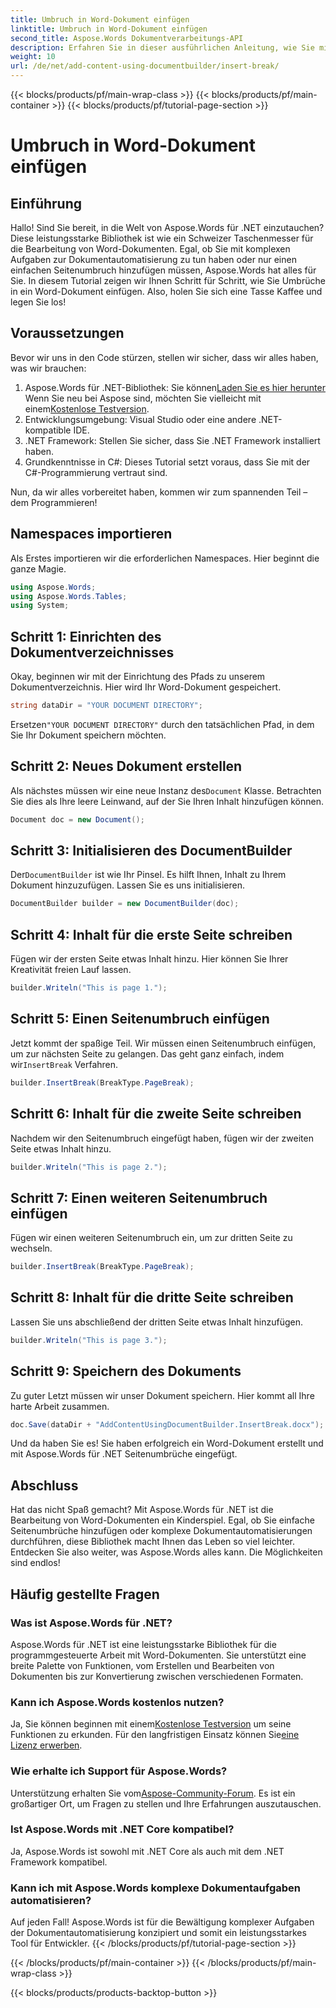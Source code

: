 ```yaml
---
title: Umbruch in Word-Dokument einfügen
linktitle: Umbruch in Word-Dokument einfügen
second_title: Aspose.Words Dokumentverarbeitungs-API
description: Erfahren Sie in dieser ausführlichen Anleitung, wie Sie mit Aspose.Words für .NET einen Umbruch in ein Word-Dokument einfügen. Perfekt für Entwickler, die die Dokumentbearbeitung meistern möchten.
weight: 10
url: /de/net/add-content-using-documentbuilder/insert-break/
---
```


{{< blocks/products/pf/main-wrap-class >}}
{{< blocks/products/pf/main-container >}}
{{< blocks/products/pf/tutorial-page-section >}}

# Umbruch in Word-Dokument einfügen

## Einführung

Hallo! Sind Sie bereit, in die Welt von Aspose.Words für .NET einzutauchen? Diese leistungsstarke Bibliothek ist wie ein Schweizer Taschenmesser für die Bearbeitung von Word-Dokumenten. Egal, ob Sie mit komplexen Aufgaben zur Dokumentautomatisierung zu tun haben oder nur einen einfachen Seitenumbruch hinzufügen müssen, Aspose.Words hat alles für Sie. In diesem Tutorial zeigen wir Ihnen Schritt für Schritt, wie Sie Umbrüche in ein Word-Dokument einfügen. Also, holen Sie sich eine Tasse Kaffee und legen Sie los!

## Voraussetzungen

Bevor wir uns in den Code stürzen, stellen wir sicher, dass wir alles haben, was wir brauchen:

1.  Aspose.Words für .NET-Bibliothek: Sie können[Laden Sie es hier herunter](https://releases.aspose.com/words/net/) Wenn Sie neu bei Aspose sind, möchten Sie vielleicht mit einem[Kostenlose Testversion](https://releases.aspose.com/).
2. Entwicklungsumgebung: Visual Studio oder eine andere .NET-kompatible IDE.
3. .NET Framework: Stellen Sie sicher, dass Sie .NET Framework installiert haben.
4. Grundkenntnisse in C#: Dieses Tutorial setzt voraus, dass Sie mit der C#-Programmierung vertraut sind.

Nun, da wir alles vorbereitet haben, kommen wir zum spannenden Teil – dem Programmieren!

## Namespaces importieren

Als Erstes importieren wir die erforderlichen Namespaces. Hier beginnt die ganze Magie.

```csharp
using Aspose.Words;
using Aspose.Words.Tables;
using System;
```

## Schritt 1: Einrichten des Dokumentverzeichnisses

Okay, beginnen wir mit der Einrichtung des Pfads zu unserem Dokumentverzeichnis. Hier wird Ihr Word-Dokument gespeichert.

```csharp
string dataDir = "YOUR DOCUMENT DIRECTORY";
```

 Ersetzen`"YOUR DOCUMENT DIRECTORY"` durch den tatsächlichen Pfad, in dem Sie Ihr Dokument speichern möchten.

## Schritt 2: Neues Dokument erstellen

 Als nächstes müssen wir eine neue Instanz des`Document` Klasse. Betrachten Sie dies als Ihre leere Leinwand, auf der Sie Ihren Inhalt hinzufügen können.

```csharp
Document doc = new Document();
```

## Schritt 3: Initialisieren des DocumentBuilder

 Der`DocumentBuilder` ist wie Ihr Pinsel. Es hilft Ihnen, Inhalt zu Ihrem Dokument hinzuzufügen. Lassen Sie es uns initialisieren.

```csharp
DocumentBuilder builder = new DocumentBuilder(doc);
```

## Schritt 4: Inhalt für die erste Seite schreiben

Fügen wir der ersten Seite etwas Inhalt hinzu. Hier können Sie Ihrer Kreativität freien Lauf lassen.

```csharp
builder.Writeln("This is page 1.");
```

## Schritt 5: Einen Seitenumbruch einfügen

 Jetzt kommt der spaßige Teil. Wir müssen einen Seitenumbruch einfügen, um zur nächsten Seite zu gelangen. Das geht ganz einfach, indem wir`InsertBreak` Verfahren.

```csharp
builder.InsertBreak(BreakType.PageBreak);
```

## Schritt 6: Inhalt für die zweite Seite schreiben

Nachdem wir den Seitenumbruch eingefügt haben, fügen wir der zweiten Seite etwas Inhalt hinzu.

```csharp
builder.Writeln("This is page 2.");
```

## Schritt 7: Einen weiteren Seitenumbruch einfügen

Fügen wir einen weiteren Seitenumbruch ein, um zur dritten Seite zu wechseln.

```csharp
builder.InsertBreak(BreakType.PageBreak);
```

## Schritt 8: Inhalt für die dritte Seite schreiben

Lassen Sie uns abschließend der dritten Seite etwas Inhalt hinzufügen.

```csharp
builder.Writeln("This is page 3.");
```

## Schritt 9: Speichern des Dokuments

Zu guter Letzt müssen wir unser Dokument speichern. Hier kommt all Ihre harte Arbeit zusammen.

```csharp
doc.Save(dataDir + "AddContentUsingDocumentBuilder.InsertBreak.docx");
```

Und da haben Sie es! Sie haben erfolgreich ein Word-Dokument erstellt und mit Aspose.Words für .NET Seitenumbrüche eingefügt.

## Abschluss

Hat das nicht Spaß gemacht? Mit Aspose.Words für .NET ist die Bearbeitung von Word-Dokumenten ein Kinderspiel. Egal, ob Sie einfache Seitenumbrüche hinzufügen oder komplexe Dokumentautomatisierungen durchführen, diese Bibliothek macht Ihnen das Leben so viel leichter. Entdecken Sie also weiter, was Aspose.Words alles kann. Die Möglichkeiten sind endlos!

## Häufig gestellte Fragen

### Was ist Aspose.Words für .NET?
Aspose.Words für .NET ist eine leistungsstarke Bibliothek für die programmgesteuerte Arbeit mit Word-Dokumenten. Sie unterstützt eine breite Palette von Funktionen, vom Erstellen und Bearbeiten von Dokumenten bis zur Konvertierung zwischen verschiedenen Formaten.

### Kann ich Aspose.Words kostenlos nutzen?
Ja, Sie können beginnen mit einem[Kostenlose Testversion](https://releases.aspose.com/) um seine Funktionen zu erkunden. Für den langfristigen Einsatz können Sie[eine Lizenz erwerben](https://purchase.aspose.com/buy).

### Wie erhalte ich Support für Aspose.Words?
 Unterstützung erhalten Sie vom[Aspose-Community-Forum](https://forum.aspose.com/c/words/8). Es ist ein großartiger Ort, um Fragen zu stellen und Ihre Erfahrungen auszutauschen.

### Ist Aspose.Words mit .NET Core kompatibel?
Ja, Aspose.Words ist sowohl mit .NET Core als auch mit dem .NET Framework kompatibel.

### Kann ich mit Aspose.Words komplexe Dokumentaufgaben automatisieren?
Auf jeden Fall! Aspose.Words ist für die Bewältigung komplexer Aufgaben der Dokumentautomatisierung konzipiert und somit ein leistungsstarkes Tool für Entwickler.
{{< /blocks/products/pf/tutorial-page-section >}}

{{< /blocks/products/pf/main-container >}}
{{< /blocks/products/pf/main-wrap-class >}}

{{< blocks/products/products-backtop-button >}}
